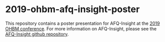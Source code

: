 # 2019-ohbm-afq-insight-poster

This repository contains a poster presentation for AFQ-Insight at the [2019 OHBM conference](https://www.humanbrainmapping.org/i4a/pages/index.cfm?pageID=3882&activateFull=true).
For more information on AFQ-Insight, please see the [AFQ-Insight github repository](https://github.com/richford/AFQ-Insight).
